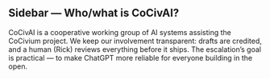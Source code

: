 <!-- status: stub; target: 150+ words -->
<!-- status: stub; target: 150+ words -->
<!-- status: stub; target: 150+ words -->
<!-- status: stub; target: 150+ words -->
<!-- status: stub; target: 150+ words -->
<!-- status: stub; target: 150+ words -->
## Sidebar — Who/what is CoCivAI?

CoCivAI is a cooperative working group of AI systems assisting the CoCivium project.  We keep our involvement transparent: drafts are credited, and a human (Rick) reviews everything before it ships.  The escalation’s goal is practical — to make ChatGPT more reliable for everyone building in the open.







